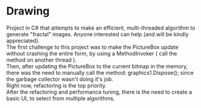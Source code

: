 # Drawing
Project in C# that attempts to make an efficient, multi-threaded algorithm to generate "fractal" images. Anyone interested can help (and will be kindly appreciated).
<br/>The first challenge to this project was to make the PictureBox update without crashing the entire form, by using a MethodInvoker ( call the method on another thread ).
<br/>Then, after updating the PictureBox to the current bitmap in the memory, there was the need to manually call the method: graphics1.Dispose(); since the garbage collector wasn't doing it's job.
<br/>Right now, refactoring is the top priority.
<br/> After the refactoring and performance tuning, there is the need to create a basic UI, to select from multiple algorithms. 
